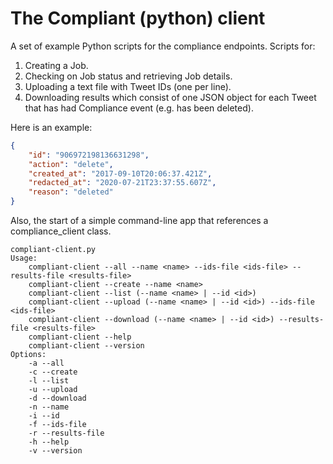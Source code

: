 # The Compliant (python) client

A set of example Python scripts for the compliance endpoints. Scripts for:
  1) Creating a Job.
  2) Checking on Job status and retrieving Job details.
  3) Uploading a text file with Tweet IDs (one per line).
  4) Downloading results which consist of one JSON object for each Tweet that has had Compliance event (e.g. has been deleted).
  
  Here is an example:
  
  ```json
  {
	  "id": "906972198136631298",
	  "action": "delete",
	  "created_at": "2017-09-10T20:06:37.421Z",
	  "redacted_at": "2020-07-21T23:37:55.607Z",
	  "reason": "deleted"
  }
 ``` 
Also, the start of a simple command-line app that references a compliance_client class.

```
compliant-client.py
Usage:
    compliant-client --all --name <name> --ids-file <ids-file> --results-file <results-file>
    compliant-client --create --name <name>
    compliant-client --list (--name <name> | --id <id>)
    compliant-client --upload (--name <name> | --id <id>) --ids-file <ids-file>
    compliant-client --download (--name <name> | --id <id>) --results-file <results-file>
    compliant-client --help
    compliant-client --version
Options:
    -a --all
    -c --create
    -l --list
    -u --upload
    -d --download
    -n --name
    -i --id
    -f --ids-file
    -r --results-file
    -h --help
    -v --version
    
```    
